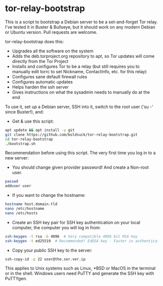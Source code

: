 tor-relay-bootstrap
===================

This is a script to bootstrap a Debian server to be a set-and-forget Tor relay. I've tested it in Buster & Bullseye, but it should work on any modern Debian or Ubuntu version. Pull requests are welcome.

tor-relay-bootstrap does this:

* Upgrades all the software on the system
* Adds the deb.torproject.org repository to apt, so Tor updates will come directly from the Tor Project
* Installs and configures Tor to be a relay (but still requires you to manually edit torrc to set Nickname, ContactInfo, etc. for this relay)
* Configures sane default firewall rules
* Configures automatic updates
* Helps harden the ssh server
* Gives instructions on what the sysadmin needs to manually do at the end

To use it, set up a Debian server, SSH into it, switch to the root user ('su -' since Buster!), and:

* Get & use this script:
```sh
apt update && apt install -y git
git clone https://github.com/boldsuck/tor-relay-bootstrap.git
cd tor-relay-bootstrap
./bootstrap.sh
```

Recommendation before using this script. The very first time you log in to a new server:

* You should change given provider password! And create a Non-root user.
```sh
passwd
adduser user
```
* If you want to change the hostname:
```sh
hostname host.domain.tld
nano /etc/hostname
nano /etc/hosts
```

* Create an SSH key pair for SSH key authentication on your local computer, the computer you will log in from:
```sh
ssh-keygen -t rsa -b 4096  # Very compatible 4096 bit RSA key
ssh-keygen -t ed25519  # Recommended! EdDSA key - Faster in authentication & very secure.
```
* Copy your public SSH key to the server:
```sh
ssh-copy-id -p 22 user@the.ser.ver.ip
```
This applies to Unix systems such as Linux, *BSD or MacOS in the terminal or in the shell. Windows users need PuTTY and generate the SSH key with PuTTYgen.
